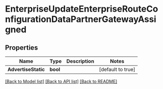 # EnterpriseUpdateEnterpriseRouteConfigurationDataPartnerGatewayAssigned

## Properties

Name | Type | Description | Notes
------------ | ------------- | ------------- | -------------
**AdvertiseStatic** | **bool** |  | [default to true]

[[Back to Model list]](../README.md#documentation-for-models) [[Back to API list]](../README.md#documentation-for-api-endpoints) [[Back to README]](../README.md)


